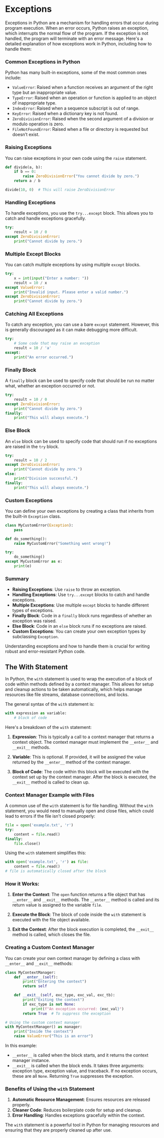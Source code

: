 # Exceptions

Exceptions in Python are a mechanism for handling errors that occur during program execution. When an error occurs, Python raises an exception, which interrupts the normal flow of the program. If the exception is not handled, the program will terminate with an error message. Here's a detailed explanation of how exceptions work in Python, including how to handle them:

### Common Exceptions in Python

Python has many built-in exceptions, some of the most common ones include:

- `ValueError`: Raised when a function receives an argument of the right type but an inappropriate value.
- `TypeError`: Raised when an operation or function is applied to an object of inappropriate type.
- `IndexError`: Raised when a sequence subscript is out of range.
- `KeyError`: Raised when a dictionary key is not found.
- `ZeroDivisionError`: Raised when the second argument of a division or modulo operation is zero.
- `FileNotFoundError`: Raised when a file or directory is requested but doesn’t exist.

### Raising Exceptions

You can raise exceptions in your own code using the `raise` statement.

```python
def divide(a, b):
    if b == 0:
        raise ZeroDivisionError("You cannot divide by zero.")
    return a / b

divide(10, 0)  # This will raise ZeroDivisionError
```

### Handling Exceptions

To handle exceptions, you use the `try...except` block. This allows you to catch and handle exceptions gracefully.

```python
try:
    result = 10 / 0
except ZeroDivisionError:
    print("Cannot divide by zero.")
```

### Multiple Except Blocks

You can catch multiple exceptions by using multiple `except` blocks.

```python
try:
    x = int(input("Enter a number: "))
    result = 10 / x
except ValueError:
    print("Invalid input. Please enter a valid number.")
except ZeroDivisionError:
    print("Cannot divide by zero.")
```

### Catching All Exceptions

To catch any exception, you can use a bare `except` statement. However, this is generally discouraged as it can make debugging more difficult.

```python
try:
    # Some code that may raise an exception
    result = 10 / 'a'
except:
    print("An error occurred.")
```

### Finally Block

A `finally` block can be used to specify code that should be run no matter what, whether an exception occurred or not.

```python
try:
    result = 10 / 0
except ZeroDivisionError:
    print("Cannot divide by zero.")
finally:
    print("This will always execute.")
```

### Else Block

An `else` block can be used to specify code that should run if no exceptions are raised in the `try` block.

```python
try:
    result = 10 / 2
except ZeroDivisionError:
    print("Cannot divide by zero.")
else:
    print("Division successful.")
finally:
    print("This will always execute.")
```

### Custom Exceptions

You can define your own exceptions by creating a class that inherits from the built-in `Exception` class.

```python
class MyCustomError(Exception):
    pass

def do_something():
    raise MyCustomError("Something went wrong!")

try:
    do_something()
except MyCustomError as e:
    print(e)
```

### Summary

- **Raising Exceptions**: Use `raise` to throw an exception.
- **Handling Exceptions**: Use `try...except` blocks to catch and handle exceptions.
- **Multiple Exceptions**: Use multiple `except` blocks to handle different types of exceptions.
- **Finally Block**: Code in a `finally` block runs regardless of whether an exception was raised.
- **Else Block**: Code in an `else` block runs if no exceptions are raised.
- **Custom Exceptions**: You can create your own exception types by subclassing `Exception`.

Understanding exceptions and how to handle them is crucial for writing robust and error-resistant Python code.

## The With Statement

In Python, the `with` statement is used to wrap the execution of a block of code within methods defined by a context manager. This allows for setup and cleanup actions to be taken automatically, which helps manage resources like file streams, database connections, and locks.

The general syntax of the `with` statement is:

```python
with expression as variable:
    # block of code
```

Here's a breakdown of the `with` statement:

1. **Expression**: This is typically a call to a context manager that returns a context object. The context manager must implement the `__enter__` and `__exit__` methods.

2. **Variable**: This is optional. If provided, it will be assigned the value returned by the `__enter__` method of the context manager.

3. **Block of Code**: The code within this block will be executed with the context set up by the context manager. After the block is executed, the `__exit__` method is called to clean up.

### Context Manager Example with Files

A common use of the `with` statement is for file handling. Without the `with` statement, you would need to manually open and close files, which could lead to errors if the file isn't closed properly:

```python
file = open('example.txt', 'r')
try:
    content = file.read()
finally:
    file.close()
```

Using the `with` statement simplifies this:

```python
with open('example.txt', 'r') as file:
    content = file.read()
# file is automatically closed after the block
```

### How it Works:

1. **Enter the Context**: The `open` function returns a file object that has `__enter__` and `__exit__` methods. The `__enter__` method is called and its return value is assigned to the variable `file`.

2. **Execute the Block**: The block of code inside the `with` statement is executed with the file object available.

3. **Exit the Context**: After the block execution is completed, the `__exit__` method is called, which closes the file.

### Creating a Custom Context Manager

You can create your own context manager by defining a class with `__enter__` and `__exit__` methods:

```python
class MyContextManager:
    def __enter__(self):
        print("Entering the context")
        return self

    def __exit__(self, exc_type, exc_val, exc_tb):
        print("Exiting the context")
        if exc_type is not None:
            print(f"An exception occurred: {exc_val}")
        return True  # To suppress the exception

# Using the custom context manager
with MyContextManager() as manager:
    print("Inside the context")
    raise ValueError("This is an error")
```

In this example:

- `__enter__` is called when the block starts, and it returns the context manager instance.
- `__exit__` is called when the block ends. It takes three arguments: exception type, exception value, and traceback. If no exception occurs, these are all `None`. Returning `True` suppresses the exception.

### Benefits of Using the `with` Statement

1. **Automatic Resource Management**: Ensures resources are released properly.
2. **Cleaner Code**: Reduces boilerplate code for setup and cleanup.
3. **Error Handling**: Handles exceptions gracefully within the context.

The `with` statement is a powerful tool in Python for managing resources and ensuring that they are properly cleaned up after use.
